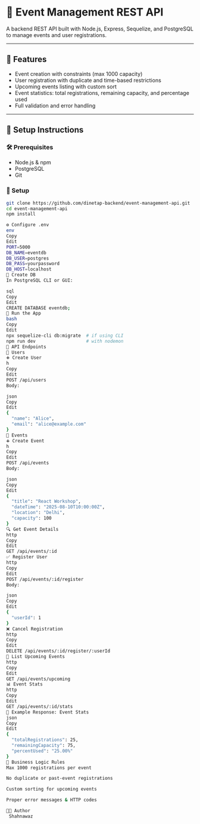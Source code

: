 # 🎉 Event Management REST API

A backend REST API built with Node.js, Express, Sequelize, and PostgreSQL to manage events and user registrations.

---

## 🧾 Features

- Event creation with constraints (max 1000 capacity)
- User registration with duplicate and time-based restrictions
- Upcoming events listing with custom sort
- Event statistics: total registrations, remaining capacity, and percentage used
- Full validation and error handling

---

## 🚀 Setup Instructions

### 🛠️ Prerequisites

- Node.js & npm
- PostgreSQL
- Git

### 🔧 Setup

```bash
git clone https://github.com/dinetap-backend/event-management-api.git
cd event-management-api
npm install

⚙️ Configure .env
env
Copy
Edit
PORT=5000
DB_NAME=eventdb
DB_USER=postgres
DB_PASS=yourpassword
DB_HOST=localhost
🧱 Create DB
In PostgreSQL CLI or GUI:

sql
Copy
Edit
CREATE DATABASE eventdb;
🧪 Run the App
bash
Copy
Edit
npx sequelize-cli db:migrate  # if using CLI
npm run dev                   # with nodemon
🔌 API Endpoints
👤 Users
➕ Create User
h
Copy
Edit
POST /api/users
Body:

json
Copy
Edit
{
  "name": "Alice",
  "email": "alice@example.com"
}
📅 Events
➕ Create Event
h
Copy
Edit
POST /api/events
Body:

json
Copy
Edit
{
  "title": "React Workshop",
  "dateTime": "2025-08-10T10:00:00Z",
  "location": "Delhi",
  "capacity": 100
}
🔍 Get Event Details
http
Copy
Edit
GET /api/events/:id
✅ Register User
http
Copy
Edit
POST /api/events/:id/register
Body:

json
Copy
Edit
{
  "userId": 1
}
❌ Cancel Registration
http
Copy
Edit
DELETE /api/events/:id/register/:userId
📆 List Upcoming Events
http
Copy
Edit
GET /api/events/upcoming
📊 Event Stats
http
Copy
Edit
GET /api/events/:id/stats
📎 Example Response: Event Stats
json
Copy
Edit
{
  "totalRegistrations": 25,
  "remainingCapacity": 75,
  "percentUsed": "25.00%"
}
🧠 Business Logic Rules
Max 1000 registrations per event

No duplicate or past-event registrations

Custom sorting for upcoming events

Proper error messages & HTTP codes

🧑‍💻 Author
 Shahnawaz
